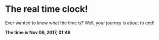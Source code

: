# The real time clock!

Ever wanted to know what the time is? Well, your journey is about to end!

**The time is Nov 06, 2017, 01:49**